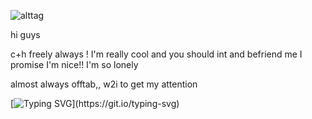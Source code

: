 ![alttag](https://i.postimg.cc/m27dPtGB/IMG-0573.gif) 

hi guys

c+h freely always ! I'm really cool and you should int and befriend me I promise I'm nice!! I'm so lonely

almost always offtab,, w2i to get my attention


[![Typing SVG](https://readme-typing-svg.demolab.com/?lines=spread+love+everywhere!)](https://git.io/typing-svg)
